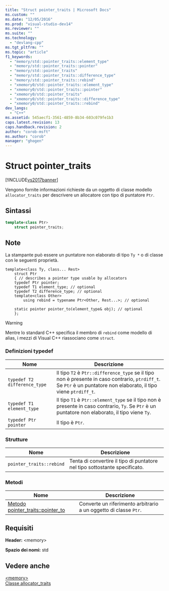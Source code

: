```yaml
---
title: "Struct pointer_traits | Microsoft Docs"
ms.custom: ""
ms.date: "12/05/2016"
ms.prod: "visual-studio-dev14"
ms.reviewer: ""
ms.suite: ""
ms.technology: 
  - "devlang-cpp"
ms.tgt_pltfrm: ""
ms.topic: "article"
f1_keywords: 
  - "memory/std::pointer_traits::element_type"
  - "memory/std::pointer_traits::pointer"
  - "memory/std::pointer_traits"
  - "memory/std::pointer_traits::difference_type"
  - "memory/std::pointer_traits::rebind"
  - "xmemory0/std::pointer_traits::element_type"
  - "xmemory0/std::pointer_traits::pointer"
  - "xmemory0/std::pointer_traits"
  - "xmemory0/std::pointer_traits::difference_type"
  - "xmemory0/std::pointer_traits::rebind"
dev_langs: 
  - "C++"
ms.assetid: 545aecf1-3561-4859-8b34-603c079fe1b3
caps.latest.revision: 13
caps.handback.revision: 2
author: "corob-msft"
ms.author: "corob"
manager: "ghogen"
---
```

# Struct pointer_traits
[!INCLUDE[vs2017banner](../assembler/inline/includes/vs2017banner.md)]

Vengono fornite informazioni richieste da un oggetto di classe modello `allocator_traits` per descrivere un allocatore con tipo di puntatore `Ptr`.  
  
## Sintassi  
  
```cpp  
template<class Ptr>  
    struct pointer_traits;  
```  
  
## Note  
 La stampante può essere un puntatore non elaborato di tipo `Ty *` o di classe con le seguenti proprietà.  
  
```  
template<class Ty, class... Rest>  
    struct Ptr  
    { // describes a pointer type usable by allocators  
    typedef Ptr pointer;  
    typedef T1 element_type; // optional  
    typedef T2 difference_type; // optional  
    template<class Other>  
        using rebind = typename Ptr<Other, Rest...>; // optional  
  
    static pointer pointer_to(element_type& obj); // optional  
    };  
```  
  
> [!WARNING]
>  Mentre lo standard C\+\+ specifica il membro di `rebind` come modello di alias, i mezzi di Visual C\+\+ riassociano come `struct`.  
  
### Definizioni typedef  
  
|Nome|Descrizione|  
|----------|-----------------|  
|`typedef T2 difference_type`|Il tipo `T2` è `Ptr::difference_type` se il tipo non è presente in caso contrario, `ptrdiff_t`.  Se `Ptr` è un puntatore non elaborato, il tipo viene `ptrdiff_t`.|  
|`typedef T1 element_type`|Il tipo `T1` è `Ptr::element_type` se il tipo non è presente in caso contrario, `Ty`.  Se `Ptr` è un puntatore non elaborato, il tipo viene `Ty`.|  
|`typedef Ptr pointer`|Il tipo è `Ptr`.|  
  
### Strutture  
  
|Nome|Descrizione|  
|----------|-----------------|  
|`pointer_traits::rebind`|Tenta di convertire il tipo di puntatore nel tipo sottostante specificato.|  
  
### Metodi  
  
|Nome|Descrizione|  
|----------|-----------------|  
|[Metodo pointer\_traits::pointer\_to](../Topic/pointer_traits::pointer_to%20Method.md)|Converte un riferimento arbitrario a un oggetto di classe `Ptr`.|  
  
## Requisiti  
 **Header:** \<memory\>  
  
 **Spazio dei nomi:** std  
  
## Vedere anche  
 [\<memory\>](../standard-library/memory.md)   
 [Classe allocator\_traits](../standard-library/allocator-traits-class.md)